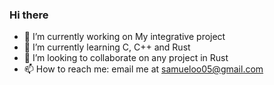 ### Hi there 

- 🔭 I’m currently working on My integrative project
- 🌱 I’m currently learning C, C++ and Rust
- 👯 I’m looking to collaborate on any project in Rust
- 📫 How to reach me: email me at samueloo05@gmail.com

